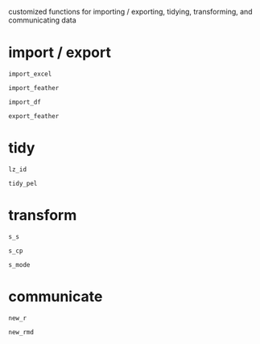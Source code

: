 customized functions for importing / exporting, tidying, transforming, and communicating data

# import / export

`import_excel`

`import_feather`

`import_df`

`export_feather`

# tidy

`lz_id`

`tidy_pel`

# transform

`s_s`

`s_cp`

`s_mode`

# communicate

`new_r`

`new_rmd`


